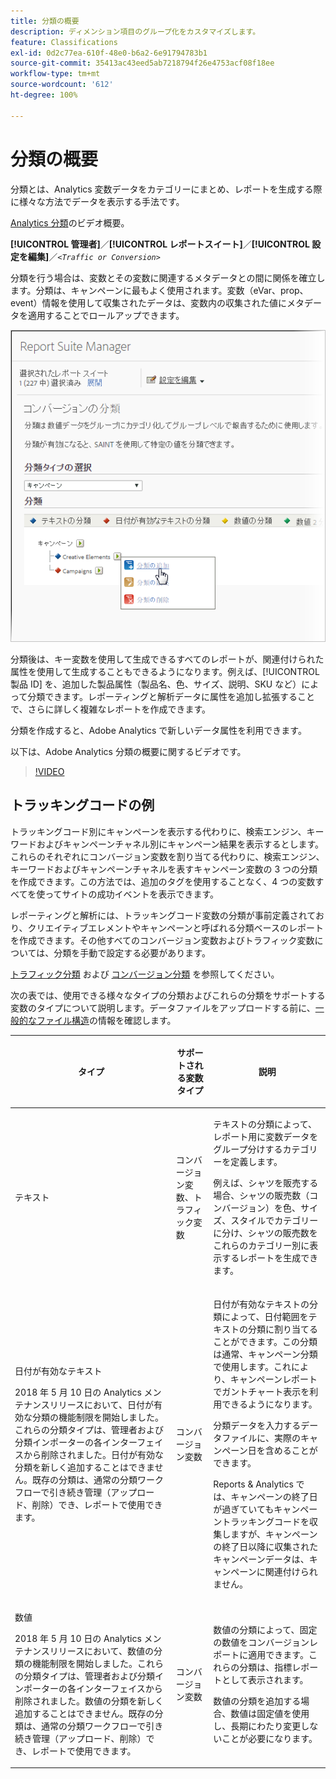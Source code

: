 ```yaml
---
title: 分類の概要
description: ディメンション項目のグループ化をカスタマイズします。
feature: Classifications
exl-id: 0d2c77ea-610f-48e0-b6a2-6e91794783b1
source-git-commit: 35413ac43eed5ab7218794f26e4753acf08f18ee
workflow-type: tm+mt
source-wordcount: '612'
ht-degree: 100%

---
```


# 分類の概要

分類とは、Analytics 変数データをカテゴリーにまとめ、レポートを生成する際に様々な方法でデータを表示する手法です。

[Analytics 分類](https://video.tv.adobe.com/v/16853/)のビデオ概要。

**[!UICONTROL 管理者]**／**[!UICONTROL レポートスイート]**／**[!UICONTROL 設定を編集]**／*`<Traffic or Conversion>`*

分類を行う場合は、変数とその変数に関連するメタデータとの間に関係を確立します。分類は、キャンペーンに最もよく使用されます。変数（eVar、prop、event）情報を使用して収集されたデータは、変数内の収集された値にメタデータを適用することでロールアップできます。

![ステップ情報](assets/sub_class_create.png)

分類後は、キー変数を使用して生成できるすべてのレポートが、関連付けられた属性を使用して生成することもできるようになります。例えば、[!UICONTROL 製品 ID] を、追加した製品属性（製品名、色、サイズ、説明、SKU など）によって分類できます。レポーティングと解析データに属性を追加し拡張することで、さらに詳しく複雑なレポートを作成できます。

分類を作成すると、Adobe Analytics で新しいデータ属性を利用できます。

以下は、Adobe Analytics 分類の概要に関するビデオです。

>[!VIDEO](https://video.tv.adobe.com/v/16853/?quality=12)

## トラッキングコードの例

トラッキングコード別にキャンペーンを表示する代わりに、検索エンジン、キーワードおよびキャンペーンチャネル別にキャンペーン結果を表示するとします。これらのそれぞれにコンバージョン変数を割り当てる代わりに、検索エンジン、キーワードおよびキャンペーンチャネルを表すキャンペーン変数の 3 つの分類を作成できます。この方法では、追加のタグを使用することなく、4 つの変数すべてを使ってサイトの成功イベントを表示できます。

レポーティングと解析には、トラッキングコード変数の分類が事前定義されており、クリエイティブエレメントやキャンペーンと呼ばれる分類ベースのレポートを作成できます。その他すべてのコンバージョン変数およびトラフィック変数については、分類を手動で設定する必要があります。

[トラフィック分類](/help/admin/admin/c-traffic-variables/traffic-classifications.md) および [コンバージョン分類](https://experienceleague.adobe.com/docs/analytics/admin/admin-tools/conversion-variables/conversion-classifications.html?lang=ja) を参照してください。

次の表では、使用できる様々なタイプの分類およびこれらの分類をサポートする変数のタイプについて説明します。データファイルをアップロードする前に、[一般的なファイル構造](/help/components/classifications/importer/c-saint-data-files.md)の情報を確認します。

<table id="table_279728C28D9C40EE832ACC9F211B5F17"> 
 <thead> 
  <tr> 
   <th colname="col1" class="entry"> <p>タイプ </p> </th> 
   <th colname="col2" class="entry"> <p>サポートされる変数タイプ </p> </th> 
   <th colname="col3" class="entry"> <p>説明 </p> </th> 
  </tr> 
 </thead>
 <tbody> 
  <tr> 
   <td colname="col1"> <p> <span class="wintitle"> テキスト</span> </p> </td> 
   <td colname="col2"> <p>コンバージョン変数、トラフィック変数 </p> </td> 
   <td colname="col3"> <p>テキストの分類によって、レポート用に変数データをグループ分けするカテゴリーを定義します。 </p> <p>例えば、シャツを販売する場合、シャツの販売数（コンバージョン）を色、サイズ、スタイルでカテゴリーに分け、シャツの販売数をこれらのカテゴリー別に表示するレポートを生成できます。 </p> </td> 
  </tr> 
  <tr> 
   <td colname="col1"> <p> <span class="wintitle"> 日付が有効なテキスト</span> </p> <p>2018 年 5 月 10 日の Analytics メンテナンスリリースにおいて、日付が有効な分類の機能制限を開始しました。これらの分類タイプは、管理者および分類インポーターの各インターフェイスから削除されました。日付が有効な分類を新しく追加することはできません。既存の分類は、通常の分類ワークフローで引き続き管理（アップロード、削除）でき、レポートで使用できます。 </p> </td> 
   <td colname="col2"> <p>コンバージョン変数 </p> </td> 
   <td colname="col3"> <p>日付が有効なテキストの分類によって、日付範囲をテキストの分類に割り当てることができます。この分類は通常、キャンペーン分類で使用します。これにより、<span class="wintitle">キャンペーン</span>レポートでガントチャート表示を利用できるようになります。 </p> <p>分類データを入力するデータファイルに、実際のキャンペーン日を含めることができます。 </p> <p>Reports &amp; Analytics では、キャンペーンの終了日が過ぎていてもキャンペーントラッキングコードを収集しますが、キャンペーンの終了日以降に収集されたキャンペーンデータは、キャンペーンに関連付けられません。 </p> </td> 
  </tr> 
  <tr> 
   <td colname="col1"> <p> <span class="wintitle"> 数値</span> <p>2018 年 5 月 10 日の Analytics メンテナンスリリースにおいて、数値の分類の機能制限を開始しました。これらの分類タイプは、管理者および分類インポーターの各インターフェイスから削除されました。数値の分類を新しく追加することはできません。既存の分類は、通常の分類ワークフローで引き続き管理（アップロード、削除）でき、レポートで使用できます。 </p> </p> </td> 
   <td colname="col2"> <p>コンバージョン変数 </p> </td> 
   <td colname="col3"> <p>数値の分類によって、固定の数値を<span class="wintitle">コンバージョン</span>レポートに適用できます。これらの分類は、指標レポートとして表示されます。 </p> <p><span class="wintitle">数値</span>の分類を追加する場合、数値は固定値を使用し、長期にわたり変更しないことが必要になります。 </p> </td> 
  </tr> 
 </tbody> 
</table>
